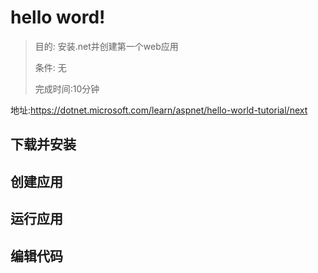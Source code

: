 # hello word!

> 目的: 安装.net并创建第一个web应用
>
> 条件: 无
>
> 完成时间:10分钟
>

地址:https://dotnet.microsoft.com/learn/aspnet/hello-world-tutorial/next

## 下载并安装

## 创建应用

## 运行应用

## 编辑代码